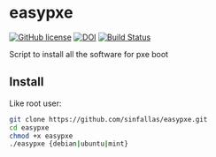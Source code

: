 # easypxe

[![GitHub license](https://sinfallas.files.wordpress.com/2016/02/gpl.png)](https://github.com/sinfallas/easypxe/blob/master/LICENSE)
[![DOI](https://zenodo.org/badge/4102/sinfallas/easypxe.svg)](https://zenodo.org/badge/latestdoi/4102/sinfallas/easypxe)
[![Build Status](https://travis-ci.org/sinfallas/easypxe.svg?branch=master)](https://travis-ci.org/sinfallas/easypxe)

Script to install all the software for pxe boot

## Install ##

Like root user:

```bash
git clone https://github.com/sinfallas/easypxe.git
cd easypxe
chmod +x easypxe
./easypxe {debian|ubuntu|mint}
```
